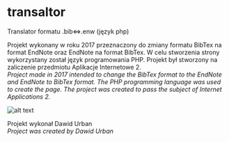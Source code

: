 # transaltor
Translator formatu .bib&lt;=>.enw (język php)

Projekt wykonany w roku 2017 przeznaczony do zmiany formatu BibTex na format EndNote oraz EndNote na format BibTex. W celu stworzenia strony wykorzystany został język programowania PHP. Projekt był stworzony na zaliczenie przedmiotu Aplikacje Internetowe 2.</br>
<i>Project made in 2017 intended to change the BibTex format to the EndNote and EndNote to BibTex format. The PHP programming language was used to create the page. The project was created to pass the subject of Internet Applications 2.</i>

![alt text](https://github.com/inspire95/translator/blob/master/Trans.PNG)

Projekt wykonał Dawid Urban</br>
<i>Project was created by Dawid Urban</i>

